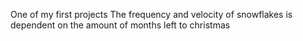 One of my first projects 
The frequency and velocity of snowflakes is dependent on the amount of months left to christmas